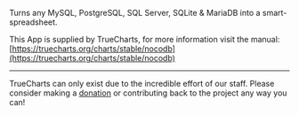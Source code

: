 Turns any MySQL, PostgreSQL, SQL Server, SQLite & MariaDB into a smart-spreadsheet.

This App is supplied by TrueCharts, for more information visit the manual: [https://truecharts.org/charts/stable/nocodb](https://truecharts.org/charts/stable/nocodb)

---

TrueCharts can only exist due to the incredible effort of our staff.
Please consider making a [donation](https://truecharts.org/sponsor) or contributing back to the project any way you can!
